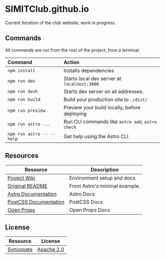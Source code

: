 # SIMITClub.github.io

Current iteration of the club website, work in progress.

## Commands

All commands are run from the root of the project, from a terminal:

| Command                   | Action                                           |
| :------------------------ | :----------------------------------------------- |
| `npm install`             | Installs dependencies                            |
| `npm run dev`             | Starts local dev server at `localhost:3000`      |
| `npm run devh`            | Starts dev server on all addresses.              |
| `npm run build`           | Build your production site to `./dist/`          |
| `npm run preview`         | Preview your build locally, before deploying     |
| `npm run astro ...`       | Run CLI commands like `astro add`, `astro check` |
| `npm run astro -- --help` | Get help using the Astro CLI                     |

## Resources

| Resource                | Description                   |
| ----------------------- | ----------------------------- |
| [Project Wiki]          | Environment setup and docs.   |
| [Original README]       | From Astro's minimal example. |
| [Astro Documentation]   | Astro Docs                    |
| [PostCSS Documentation] | PostCSS Docs                  |
| [Open Props]            | Open Props Docs               |

[Project Wiki]: https://github.com/SIMITClub/simitclub.github.io/wiki
[Original README]: https://github.com/withastro/astro/tree/main/examples/minimal#readme
[Astro Documentation]: https://docs.astro.build/
[PostCSS Documentation]: https://postcss.org/docs/
[Open Props]: https://open-props.style/

## License

| Resource    | License                         |
| ----------- | ------------------------------- |
| [Syncopate] | [Apache 2.0][Syncopate-License] |

[Syncopate]: https://fonts.google.com/specimen/Syncopate/about
[Syncopate-License]: https://www.apache.org/licenses/LICENSE-2.0.txt
